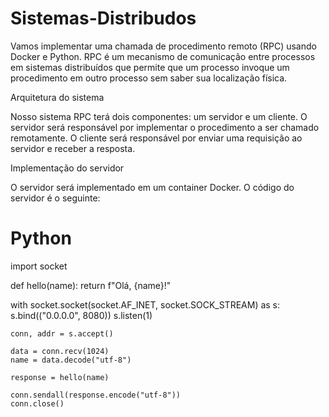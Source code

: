 
# Sistemas-Distribudos
Vamos implementar uma chamada de procedimento remoto (RPC) usando Docker e Python. RPC é um mecanismo de comunicação entre processos em sistemas distribuídos que permite que um processo invoque um procedimento em outro processo sem saber sua localização física.

Arquitetura do sistema

Nosso sistema RPC terá dois componentes: um servidor e um cliente. O servidor será responsável por implementar o procedimento a ser chamado remotamente. O cliente será responsável por enviar uma requisição ao servidor e receber a resposta.

Implementação do servidor

O servidor será implementado em um container Docker. O código do servidor é o seguinte:

# Python

import socket

def hello(name):
    return f"Olá, {name}!"

with socket.socket(socket.AF_INET, socket.SOCK_STREAM) as s:
    s.bind(("0.0.0.0", 8080))
    s.listen(1)

    conn, addr = s.accept()

    data = conn.recv(1024)
    name = data.decode("utf-8")

    response = hello(name)

    conn.sendall(response.encode("utf-8"))
    conn.close()
